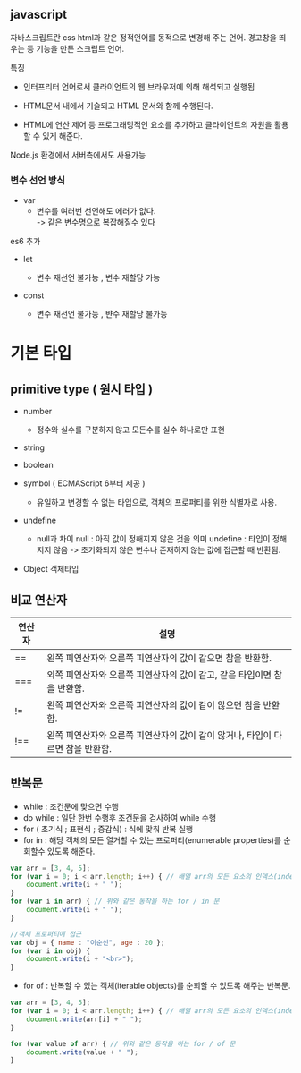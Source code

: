 ## javascript 
자바스크립트란 css html과 같은 정적언어를 동적으로 변경해 주는 언어. 경고창을 띄우는 등 기능을 만든 스크립트 언어.

특징

 - 인터프리터 언어로서 클라이언트의 웹 브라우저에 의해 해석되고 실행됩

 - HTML문서 내에서 기술되고 HTML 문서와 함께 수행된다.

 - HTML에 연산 제어 등 프로그래밍적인 요소를 추가하고 클라이언트의 자원을 활용할 수 있게 해준다.

Node.js 환경에서 서버측에서도 사용가능

### 변수 선언 방식
- var 
  - 변수를 여러번 선언해도 에러가 없다.<br>
  -> 같은 변수명으로 복잡해질수 있다

es6 추가
- let
  - 변수 재선언 불가능 , 변수 재할당 가능

- const
  - 변수 재선언 불가능 , 뱐수 재할당 불가능


# 기본 타입
## primitive type ( 원시 타입 )
- number
  -  정수와 실수를 구분하지 않고 모든수를 실수 하나로만 표현

- string

- boolean

- symbol ( ECMAScript 6부터 제공 )
  - 유일하고 변경할 수 없는 타입으로, 객체의 프로퍼티를 위한 식별자로 사용.

- undefine
  - null과 차이
  null : 아직 값이 정해지지 않은 것을 의미
  undefine : 타입이 정해지지 않음
    -> 초기화되지 않은 변수나 존재하지 않는 값에 접근할 때 반환됨.

- Object 객체타입


## 비교 연산자

|연산자 | 설명 |
|------|------|
| == | 왼쪽 피연산자와 오른쪽 피연산자의 값이 같으면 참을 반환함. |
| === | 외쪽 피연산자와 오른쪽 피연산자의 값이 같고, 같은 타입이면 참을 반환함. |
| != | 왼쪽 피연산자와 오른쪽 피연산자의 값이 같이 않으면 참을 반환함.|
| !== | 왼쪽 피연산자와 오른쪽 피연산자의 값이 같이 않거나, 타입이 다르면 참을 반환함. |


## 반복문 
- while : 조건문에 맞으면 수행
- do while : 일단 한번 수행후 조건문을 검사하여 while 수행
- for ( 초기식 ; 표현식 ; 증감식) : 식에 맞춰 반복 실행
- for in : 해당 객체의 모든 열거할 수 있는 프로퍼티(enumerable properties)를 순회할수 있도록 해준다.
~~~javascript
var arr = [3, 4, 5];
for (var i = 0; i < arr.length; i++) { // 배열 arr의 모든 요소의 인덱스(index)를 출력함.
    document.write(i + " ");
}
for (var i in arr) { // 위와 같은 동작을 하는 for / in 문
    document.write(i + " ");
}

//객체 프로퍼티에 접근
var obj = { name : "이순신", age : 20 };
for (var i in obj) {
    document.write(i + "<br>");
}
~~~
- for of : 반복할 수 있는 객체(iterable objects)를 순회할 수 있도록 해주는 반복문.

~~~javascript
var arr = [3, 4, 5];
for (var i = 0; i < arr.length; i++) { // 배열 arr의 모든 요소의 인덱스(index)를 출력함.
    document.write(arr[i] + " ");
}

for (var value of arr) { // 위와 같은 동작을 하는 for / of 문
    document.write(value + " ");
}
~~~


